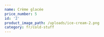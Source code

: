 ```yaml
---
name: Crème glacée
price_number: 5
id: '2'
product_image_path: /uploads/ice-cream-2.png
category: fr/cold-stuff
---
```

